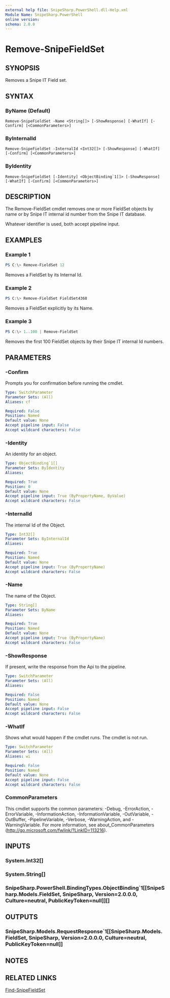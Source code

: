 ```yaml
---
external help file: SnipeSharp.PowerShell.dll-Help.xml
Module Name: SnipeSharp.PowerShell
online version:
schema: 2.0.0
---
```


# Remove-SnipeFieldSet

## SYNOPSIS
Removes a Snipe IT Field set.

## SYNTAX

### ByName (Default)
```
Remove-SnipeFieldSet -Name <String[]> [-ShowResponse] [-WhatIf] [-Confirm] [<CommonParameters>]
```

### ByInternalId
```
Remove-SnipeFieldSet -InternalId <Int32[]> [-ShowResponse] [-WhatIf] [-Confirm] [<CommonParameters>]
```

### ByIdentity
```
Remove-SnipeFieldSet [-Identity] <ObjectBinding`1[]> [-ShowResponse] [-WhatIf] [-Confirm] [<CommonParameters>]
```

## DESCRIPTION
The Remove-FieldSet cmdlet removes one or more FieldSet objects by name or by Snipe IT internal id number from the Snipe IT database.

Whatever identifier is used, both accept pipeline input.

## EXAMPLES

### Example 1
```powershell
PS C:\> Remove-FieldSet 12
```

Removes a FieldSet by its Internal Id.

### Example 2
```powershell
PS C:\> Remove-FieldSet FieldSet4368
```

Removes a FieldSet explicitly by its Name.

### Example 3
```powershell
PS C:\> 1..100 | Remove-FieldSet
```

Removes the first 100 FieldSet objects by their Snipe IT internal Id numbers.

## PARAMETERS

### -Confirm
Prompts you for confirmation before running the cmdlet.

```yaml
Type: SwitchParameter
Parameter Sets: (All)
Aliases: cf

Required: False
Position: Named
Default value: None
Accept pipeline input: False
Accept wildcard characters: False
```

### -Identity
An identity for an object.

```yaml
Type: ObjectBinding`1[]
Parameter Sets: ByIdentity
Aliases:

Required: True
Position: 0
Default value: None
Accept pipeline input: True (ByPropertyName, ByValue)
Accept wildcard characters: False
```

### -InternalId
The internal Id of the Object.

```yaml
Type: Int32[]
Parameter Sets: ByInternalId
Aliases:

Required: True
Position: Named
Default value: None
Accept pipeline input: True (ByPropertyName)
Accept wildcard characters: False
```

### -Name
The name of the Object.

```yaml
Type: String[]
Parameter Sets: ByName
Aliases:

Required: True
Position: Named
Default value: None
Accept pipeline input: True (ByPropertyName)
Accept wildcard characters: False
```

### -ShowResponse
If present, write the response from the Api to the pipeline.

```yaml
Type: SwitchParameter
Parameter Sets: (All)
Aliases:

Required: False
Position: Named
Default value: None
Accept pipeline input: False
Accept wildcard characters: False
```

### -WhatIf
Shows what would happen if the cmdlet runs.
The cmdlet is not run.

```yaml
Type: SwitchParameter
Parameter Sets: (All)
Aliases: wi

Required: False
Position: Named
Default value: None
Accept pipeline input: False
Accept wildcard characters: False
```

### CommonParameters
This cmdlet supports the common parameters: -Debug, -ErrorAction, -ErrorVariable, -InformationAction, -InformationVariable, -OutVariable, -OutBuffer, -PipelineVariable, -Verbose, -WarningAction, and -WarningVariable. For more information, see about_CommonParameters (http://go.microsoft.com/fwlink/?LinkID=113216).

## INPUTS

### System.Int32[]

### System.String[]

### SnipeSharp.PowerShell.BindingTypes.ObjectBinding`1[[SnipeSharp.Models.FieldSet, SnipeSharp, Version=2.0.0.0, Culture=neutral, PublicKeyToken=null]][]

## OUTPUTS

### SnipeSharp.Models.RequestResponse`1[[SnipeSharp.Models.FieldSet, SnipeSharp, Version=2.0.0.0, Culture=neutral, PublicKeyToken=null]]

## NOTES

## RELATED LINKS

[Find-SnipeFieldSet](Find-SnipeFieldSet.md)
